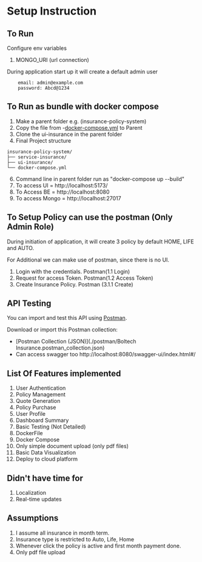 # Setup Instruction

## To Run

Configure env variables

1. MONGO_URI (url connection)


During application start up it will create a default admin user

    
```
    email: admin@example.com
    password: Abcd@1234
```

## To Run as bundle with docker compose

1. Make a parent folder e.g. (insurance-policy-system)
2. Copy the file from -[docker-compose.yml](./dockerCompose/docker-compose.yml) to Parent
3. Clone the ui-insurance in the parent folder
4. Final Project structure
```
insurance-policy-system/
├── service-insurance/
├── ui-insurance/
└── docker-compose.yml
```
6. Command line in parent folder run as "docker-compose up --build"
7. To access UI = http://localhost:5173/
8. To Access BE = http://localhost:8080
9. To access Mongo = http://localhost:27017


## To Setup Policy can use the postman (Only Admin Role)

During initiation of application, it will create 3 policy by default HOME, LIFE and AUTO.

For Additional we can make use of postman, since there is no UI.

1. Login with the credentials. Postman(1.1 Login)
2. Request for access Token. Postman(1.2 Access Token)
3. Create Insurance Policy. Postman (3.1.1 Create)

## API Testing

You can import and test this API using [Postman](https://www.postman.com/).

Download or import this Postman collection:

- [Postman Collection (JSON)](./postman/Boltech Insurance.postman_collection.json)
- Can access swagger too http://localhost:8080/swagger-ui/index.html#/

## List Of Features implemented

1. User Authentication
2. Policy Management
3. Quote Generation
4. Policy Purchase
5. User Profile
6. Dashboard Summary
7. Basic Testing (Not Detailed)
8. DockerFile
9. Docker Compose
10. Only simple document upload (only pdf files)
11. Basic Data Visualization
12. Deploy to cloud platform

## Didn't have time for
1. Localization
2. Real-time updates



## Assumptions
1. I assume all insurance in month term.
2. Insurance type is restricted to Auto, Life, Home
3. Whenever click the policy is active and first month payment done.
4. Only pdf file upload
